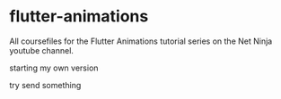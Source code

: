 # flutter-animations
All coursefiles for the Flutter Animations tutorial series on the Net Ninja youtube channel.


starting my own version

try send something